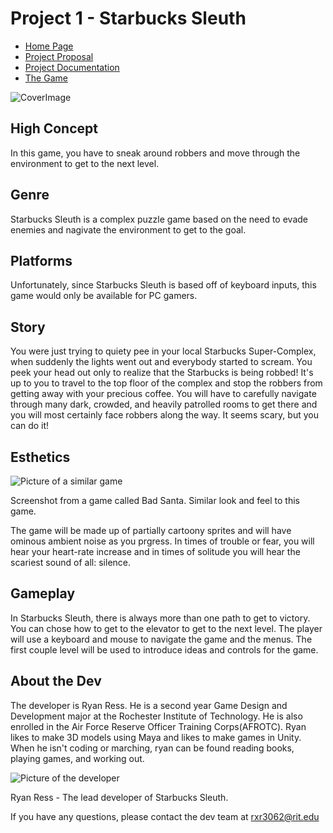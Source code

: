 
# Project 1 - Starbucks Sleuth



*   [Home Page](index.html)
*   [Project Proposal](proposal.html)
*   [Project Documentation](documentation.html)
*   [The Game](project.html)

![CoverImage](media/starbucks_sleuthPlaceholder.jpg)</header>




## High Concept

In this game, you have to sneak around robbers and move through the environment to get to the next level.





## Genre

Starbucks Sleuth is a complex puzzle game based on the need to evade enemies and nagivate the environment to get to the goal.





## Platforms

Unfortunately, since Starbucks Sleuth is based off of keyboard inputs, this game would only be available for PC gamers.



## Story

You were just trying to quiety pee in your local Starbucks Super-Complex, when suddenly the lights went out and everybody started to scream. You peek your head out only to realize that the Starbucks is being robbed! It's up to you to travel to the top floor of the complex and stop the robbers from getting away with your precious coffee. You will have to carefully navigate through many dark, crowded, and heavily patrolled rooms to get there and you will most certainly face robbers along the way. It seems scary, but you can do it!



## Esthetics

![Picture of a similar game](media/exampleLevel.jpg)

Screenshot from a game called Bad Santa. Similar look and feel to this game.

The game will be made up of partially cartoony sprites and will have ominous ambient noise as you prgress. In times of trouble or fear, you will hear your heart-rate increase and in times of solitude you will hear the scariest sound of all: silence.



## Gameplay

In Starbucks Sleuth, there is always more than one path to get to victory. You can chose how to get to the elevator to get to the next level. The player will use a keyboard and mouse to navigate the game and the menus. The first couple level will be used to introduce ideas and controls for the game.



## About the Dev

The developer is Ryan Ress. He is a second year Game Design and Development major at the Rochester Institute of Technology. He is also enrolled in the Air Force Reserve Officer Training Corps(AFROTC). Ryan likes to make 3D models using Maya and likes to make games in Unity. When he isn't coding or marching, ryan can be found reading books, playing games, and working out.

![Picture of the developer](media/ress.jpg)

Ryan Ress - The lead developer of Starbucks Sleuth.



If you have any questions, please contact the dev team at rxr3062@rit.edu
